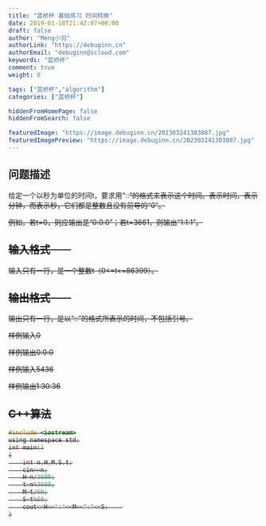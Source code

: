 ```yaml
---
title: "蓝桥杯 基础练习 时间转换"
date: 2019-01-18T21:42:07+08:00
draft: false
author: "Meng小羽"
authorLink: "https://debuginn.cn"
authorEmail: "debuginn@icloud.com"
keywords: "蓝桥杯"
comment: true
weight: 0

tags: ["蓝桥杯","algorithm"]
categories: ["蓝桥杯"]

hiddenFromHomePage: false
hiddenFromSearch: false

featuredImage: "https://image.debuginn.cn/202303241303887.jpg"
featuredImagePreview: "https://image.debuginn.cn/202303241303887.jpg"
---
```


## 问题描述　　

给定一个以秒为单位的时间t，要求用“<H>:<M>:<S>”的格式来表示这个时间。<H>表示时间，<M>表示分钟，而<S>表示秒，它们都是整数且没有前导的“0”。

例如，若t=0，则应输出是“0:0:0”；若t=3661，则输出“1:1:1”。

## 输入格式　　

输入只有一行，是一个整数t（0<=t<=86399）。

## 输出格式　　

输出只有一行，是以“<H>:<M>:<S>”的格式所表示的时间，不包括引号。

样例输入0

样例输出0:0:0

样例输入5436

样例输出1:30:36

## C++算法

```c
#include <iostream>
using namespace std;
int main()
{
	int n,H,M,S,t;
	cin>>n;
	H=n/3600;
	t=n%3600;
	M=t/60;
	S=t%60;
	cout<<H<<":"<<M<<":"<<S;	
}

```